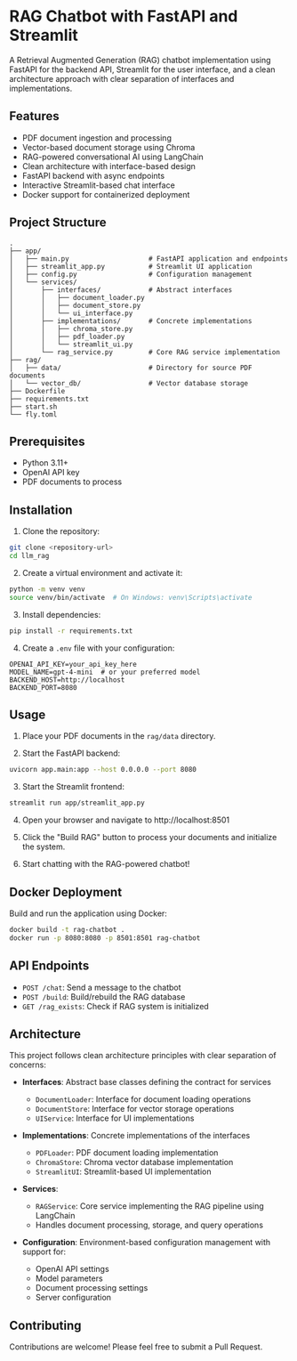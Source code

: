 # RAG Chatbot with FastAPI and Streamlit

A Retrieval Augmented Generation (RAG) chatbot implementation using FastAPI for the backend API, Streamlit for the user interface, and a clean architecture approach with clear separation of interfaces and implementations.

## Features

- PDF document ingestion and processing
- Vector-based document storage using Chroma
- RAG-powered conversational AI using LangChain
- Clean architecture with interface-based design
- FastAPI backend with async endpoints
- Interactive Streamlit-based chat interface
- Docker support for containerized deployment

## Project Structure

```
.
├── app/
│   ├── main.py                    # FastAPI application and endpoints
│   ├── streamlit_app.py           # Streamlit UI application
│   ├── config.py                  # Configuration management
│   └── services/
│       ├── interfaces/            # Abstract interfaces
│       │   ├── document_loader.py
│       │   ├── document_store.py
│       │   └── ui_interface.py
│       ├── implementations/       # Concrete implementations
│       │   ├── chroma_store.py
│       │   ├── pdf_loader.py
│       │   └── streamlit_ui.py
│       └── rag_service.py         # Core RAG service implementation
├── rag/
│   ├── data/                      # Directory for source PDF documents
│   └── vector_db/                 # Vector database storage
├── Dockerfile
├── requirements.txt
├── start.sh
└── fly.toml
```

## Prerequisites

- Python 3.11+
- OpenAI API key
- PDF documents to process

## Installation

1. Clone the repository:
```bash
git clone <repository-url>
cd llm_rag
```

2. Create a virtual environment and activate it:
```bash
python -m venv venv
source venv/bin/activate  # On Windows: venv\Scripts\activate
```

3. Install dependencies:
```bash
pip install -r requirements.txt
```

4. Create a `.env` file with your configuration:
```env
OPENAI_API_KEY=your_api_key_here
MODEL_NAME=gpt-4-mini  # or your preferred model
BACKEND_HOST=http://localhost
BACKEND_PORT=8080
```

## Usage

1. Place your PDF documents in the `rag/data` directory.

2. Start the FastAPI backend:
```bash
uvicorn app.main:app --host 0.0.0.0 --port 8080
```

3. Start the Streamlit frontend:
```bash
streamlit run app/streamlit_app.py
```

4. Open your browser and navigate to http://localhost:8501

5. Click the "Build RAG" button to process your documents and initialize the system.

6. Start chatting with the RAG-powered chatbot!

## Docker Deployment

Build and run the application using Docker:

```bash
docker build -t rag-chatbot .
docker run -p 8080:8080 -p 8501:8501 rag-chatbot
```

## API Endpoints

- `POST /chat`: Send a message to the chatbot
- `POST /build`: Build/rebuild the RAG database
- `GET /rag_exists`: Check if RAG system is initialized

## Architecture

This project follows clean architecture principles with clear separation of concerns:

- **Interfaces**: Abstract base classes defining the contract for services
  - `DocumentLoader`: Interface for document loading operations
  - `DocumentStore`: Interface for vector storage operations
  - `UIService`: Interface for UI implementations

- **Implementations**: Concrete implementations of the interfaces
  - `PDFLoader`: PDF document loading implementation
  - `ChromaStore`: Chroma vector database implementation
  - `StreamlitUI`: Streamlit-based UI implementation

- **Services**: 
  - `RAGService`: Core service implementing the RAG pipeline using LangChain
  - Handles document processing, storage, and query operations

- **Configuration**: Environment-based configuration management with support for:
  - OpenAI API settings
  - Model parameters
  - Document processing settings
  - Server configuration

## Contributing

Contributions are welcome! Please feel free to submit a Pull Request.
